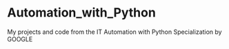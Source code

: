 # Automation_with_Python
My projects and code from the IT Automation with Python Specialization by GOOGLE
